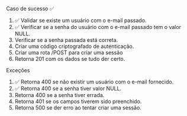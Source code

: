 Caso de sucesso ✅

1.  ✅ Validar se existe um usuário com o e-mail passado.
1.  ✅ Verificar se a senha do usuário com o e-mail passado tem o valor NULL.
1.  Verificar se a senha passada está correta.
1.  Criar uma código criptografado de autenticação.
1.  Criar uma rota /POST para criar uma sessão
1.  Retorna 201 com os dados se tudo der certo.

Exceções

1.  ✅ Retorna 400 se não existir um usuário com o e-mail fornecido.
1.  ✅ Retorna 400 se a senha tiver valor NULL.
1.  Retorna 400 se a senha tiver errada.
1.  Retorna 401 se os campos tiverem sido preenchido.
1.  Retorna 500 se der erro ao tentar criar uma sessão.
